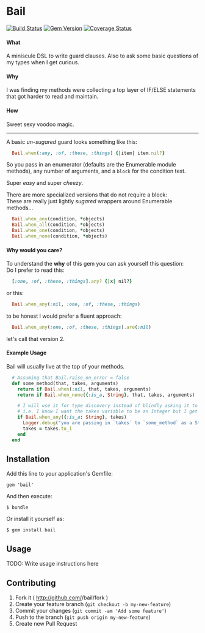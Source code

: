 # Bail

[![Build Status](https://travis-ci.org/bjh/bail.svg?branch=master)](https://travis-ci.org/bjh/bail)
[![Gem Version](https://badge.fury.io/rb/bail.svg)](http://badge.fury.io/rb/bail)
[![Coverage Status](https://coveralls.io/repos/bjh/bail/badge.png?branch=master)](https://coveralls.io/r/bjh/bail?branch=master)
#### What
A miniscule DSL to write guard clauses. Also to ask some basic questions of my types when I get curious.

#### Why
I was finding my methods were collecting a top layer of IF/ELSE statements that got harder to read and maintain.

#### How
Sweet sexy voodoo magic.

***

A basic *un-sugared* guard looks something like this:
```ruby
  Bail.when(:any, :of, :these, :things) {|item| item.nil?}
```

So you pass in an enumerator (defaults are the Enumerable module methods), any number of arguments, and a `block` for the condition test.

Super *easy* and super *cheezy*.

There are more specialized versions that do not require a block:  
These are really just lightly *sugared* wrappers around Enumerable methods...

```ruby
  Bail.when_any(condition, *objects)
  Bail.when_all(condition, *objects)
  Bail.when_one(condition, *objects)
  Bail.when_none(condition, *objects)
```

#### Why would you care?
To understand the **why** of this gem you can ask yourself this question:  
Do I prefer to read this:
```ruby
  [:one, :of, :these, :things].any? {|x| nil?}
```
or this:
```ruby
  Bail.when_any(:nil, :one, :of, :these, :things)
```

to be honest I would prefer a fluent approach:
```ruby
  Bail.when_any(:one, :of, :these, :things).are(:nil)
```

let's call that version 2.


#### Example Usage

Bail will usually live at the top of your methods.

```ruby
  # Assuming that Bail.raise_on_error = false
  def some_method(that, takes, arguments)
    return if Bail.when(:nil, that, takes, arguments)
    return if Bail.when_none({:is_a, String}, that, takes, arguments)

    # I will use it for type discovery instead of blindly asking it to quack
    # i.e. I know I want the takes variable to be an Integer but I get it as a String sometimes...
    if Bail.when_any({:is_a: String}, takes)
      Logger.debug("you are passing in `takes` to `some_method` as a String from somewhere...")
      takes = takes.to_i
    end
  end
```

## Installation

Add this line to your application's Gemfile:

    gem 'bail'

And then execute:

    $ bundle

Or install it yourself as:

    $ gem install bail

## Usage

TODO: Write usage instructions here

## Contributing

1. Fork it ( http://github.com/<my-github-username>/bail/fork )
2. Create your feature branch (`git checkout -b my-new-feature`)
3. Commit your changes (`git commit -am 'Add some feature'`)
4. Push to the branch (`git push origin my-new-feature`)
5. Create new Pull Request
